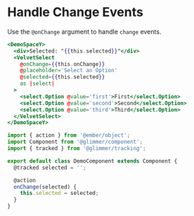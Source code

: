 # Handle Change Events

Use the `@onChange` argument to handle `change` events.

```hbs template
<DemoSpaceY>
  <div>Selected: "{{this.selected}}"</div>
  <VelvetSelect
    @onChange={{this.onChange}}
    @placeholder='Select an Option'
    @selected={{this.selected}}
    as |select|
  >
    <select.Option @value='first'>First</select.Option>
    <select.Option @value='second'>Second</select.Option>
    <select.Option @value='third'>Third</select.Option>
  </VelvetSelect>
</DemoSpaceY>
```

```js component
import { action } from '@ember/object';
import Component from '@glimmer/component';
import { tracked } from '@glimmer/tracking';

export default class DemoComponent extends Component {
  @tracked selected = '';

  @action
  onChange(selected) {
    this.selected = selected;
  }
}
```
